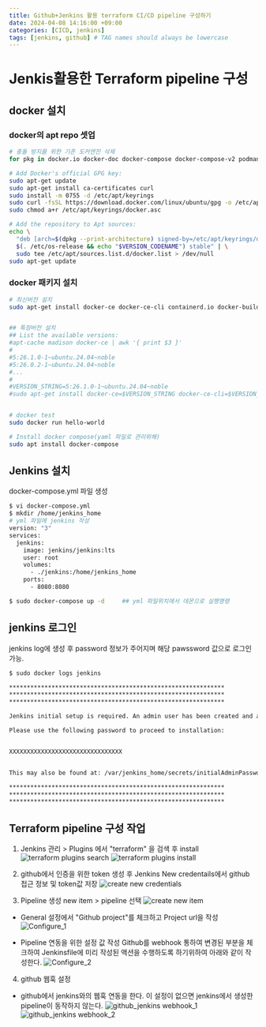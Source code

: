 ```yaml
---
title: Github+Jenkins 활용 terraform CI/CD pipeline 구성하기
date: 2024-04-08 14:16:00 +09:00
categories: [CICD, jenkins]
tags: [jenkins, github] # TAG names should always be lowercase
---
```


# Jenkis활용한 Terraform pipeline 구성

## docker 설치

### docker의 apt repo 셋업

```bash
# 충돌 방지를 위한 기존 도커엔진 삭제
for pkg in docker.io docker-doc docker-compose docker-compose-v2 podman-docker containerd runc; do sudo apt-get remove $pkg; done

# Add Docker's official GPG key:
sudo apt-get update
sudo apt-get install ca-certificates curl
sudo install -m 0755 -d /etc/apt/keyrings
sudo curl -fsSL https://download.docker.com/linux/ubuntu/gpg -o /etc/apt/keyrings/docker.asc
sudo chmod a+r /etc/apt/keyrings/docker.asc

# Add the repository to Apt sources:
echo \
  "deb [arch=$(dpkg --print-architecture) signed-by=/etc/apt/keyrings/docker.asc] https://download.docker.com/linux/ubuntu \
  $(. /etc/os-release && echo "$VERSION_CODENAME") stable" | \
  sudo tee /etc/apt/sources.list.d/docker.list > /dev/null
sudo apt-get update
```

### docker 패키지 설치

```bash
# 최신버전 설치
sudo apt-get install docker-ce docker-ce-cli containerd.io docker-buildx-plugin docker-compose-plugin


## 특정버전 설치
## List the available versions:
#apt-cache madison docker-ce | awk '{ print $3 }'
#
#5:26.1.0-1~ubuntu.24.04~noble
#5:26.0.2-1~ubuntu.24.04~noble
#...
#
#VERSION_STRING=5:26.1.0-1~ubuntu.24.04~noble
#sudo apt-get install docker-ce=$VERSION_STRING docker-ce-cli=$VERSION_STRING containerd.io docker-buildx-plugin docker-compose-plugin


# docker test
sudo docker run hello-world

# Install docker compose(yaml 파일로 관리위해)
sudo apt install docker-compose
```

## Jenkins 설치

docker-compose.yml 파일 생성

```bash
$ vi docker-compose.yml
$ mkdir /home/jenkins_home
# yml 파일에 jenkins 작성
version: "3"
services:
  jenkins:
    image: jenkins/jenkins:lts
    user: root
    volumes:
      - ./jenkins:/home/jenkins_home
    ports:
      - 8080:8080

$ sudo docker-compose up -d     ## yml 파일위치에서 데몬으로 실행명령
```

## jenkins 로그인

jenkins log에 생성 후 password 정보가 주어지며 해당 pawssword 값으로 로그인 가능.

```bash
$ sudo docker logs jenkins

*************************************************************
*************************************************************
*************************************************************

Jenkins initial setup is required. An admin user has been created and a password generated.

Please use the following password to proceed to installation:


XXXXXXXXXXXXXXXXXXXXXXXXXXXXXXXX


This may also be found at: /var/jenkins_home/secrets/initialAdminPassword

*************************************************************
*************************************************************
*************************************************************
```

## Terraform pipeline 구성 작업

1. Jenkins 관리 > Plugins 에서 "terraform" 을 검색 후 install
   ![terraform plugins search]()
   ![terraform plugins install]()

2. github에서 인증을 위한 token 생성 후 Jenkins New credentails에서 github 접근 정보 및 token값 저장
   ![create new credentials]()

3. Pipeline 생성
   new item > pipeline 선택
   ![create new item]()

- General 설정에서 "Github project"를 체크하고 Project url을 작성
  ![Configure_1]()

- Pipeline 연동을 위한 설정 값 작성
  Github를 webhook 통하여 변경된 부분을 체크하여 Jenkinsfile에 미리 작성된 액션을 수행하도록 하기위하여 아래와 같이 작성한다.
  ![Configure_2]()

4. github 웹훅 설정

- github에서 jenkins와의 웹훅 연동을 한다. 이 설정이 없으면 jenkins에서 생성한 pipeline이 동작하지 않는다.
  ![github_jenkins webhook_1]()
  ![github_jenkins webhook_2]()
